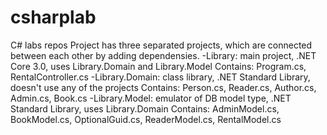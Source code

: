 # csharplab
C# labs repos
Project has three separated projects, which are connected between each other by adding dependensies. 
-Library: main project, .NET Core 3.0, uses Library.Domain and Library.Model
  Contains: Program.cs, RentalController.cs
-Library.Domain: class library, .NET Standard Library, doesn't use any of the projects
  Contains: Person.cs, Reader.cs, Author.cs, Admin.cs, Book.cs
-Library.Model: emulator of DB model type, .NET Standard Library, uses Library.Domain
  Contains: AdminModel.cs, BookModel.cs, OptionalGuid.cs, ReaderModel.cs, RentalModel.cs
